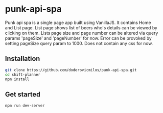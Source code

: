 # punk-api-spa
Punk api spa is a single page app built using VanillaJS. 
It contains Home and List page. 
List page shows list of beers who's details can be viewed by clicking on them.
Lists page size and page number can be altered via query params 'pageSize' and 'pageNumber' for now.
Error can be provoked by setting pageSize query param to 1000. 
Does not contain any css for now.

## Installation

```bash
git clone https://github.com/doderovicmilos/punk-api-spa.git
cd shift-planner
npm install
```

## Get started

```bash
npm run dev-server
```